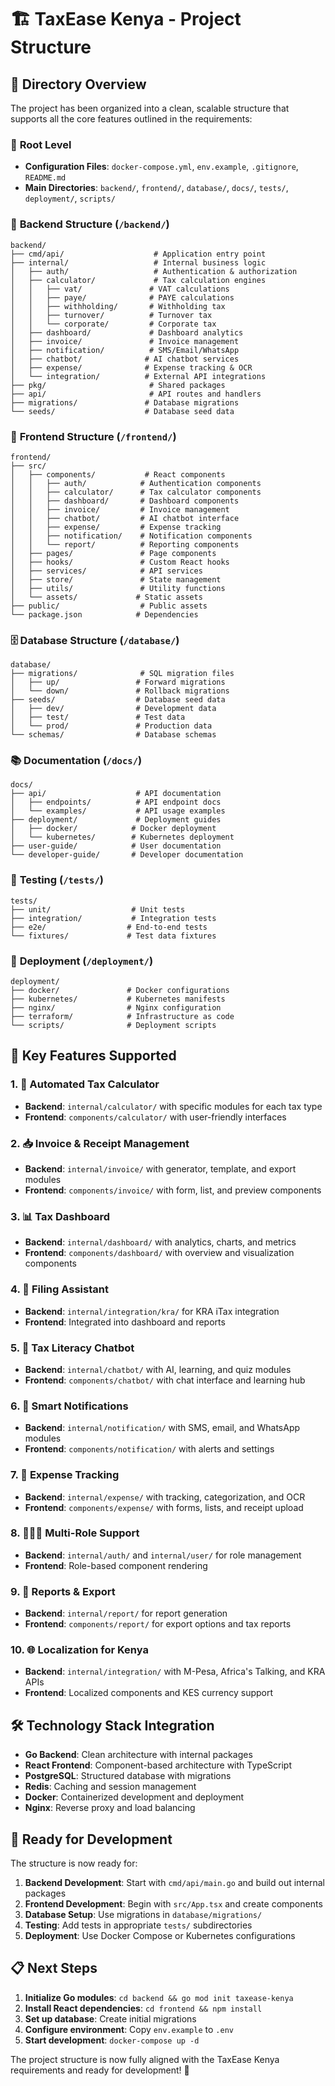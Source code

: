 # 🏗️ TaxEase Kenya - Project Structure

## 📁 Directory Overview

The project has been organized into a clean, scalable structure that supports all the core features outlined in the requirements:

### 🎯 **Root Level**
- **Configuration Files**: `docker-compose.yml`, `env.example`, `.gitignore`, `README.md`
- **Main Directories**: `backend/`, `frontend/`, `database/`, `docs/`, `tests/`, `deployment/`, `scripts/`

### 🔧 **Backend Structure** (`/backend/`)
```
backend/
├── cmd/api/                    # Application entry point
├── internal/                   # Internal business logic
│   ├── auth/                   # Authentication & authorization
│   ├── calculator/             # Tax calculation engines
│   │   ├── vat/               # VAT calculations
│   │   ├── paye/              # PAYE calculations
│   │   ├── withholding/       # Withholding tax
│   │   ├── turnover/          # Turnover tax
│   │   └── corporate/         # Corporate tax
│   ├── dashboard/             # Dashboard analytics
│   ├── invoice/               # Invoice management
│   ├── notification/          # SMS/Email/WhatsApp
│   ├── chatbot/              # AI chatbot services
│   ├── expense/              # Expense tracking & OCR
│   └── integration/          # External API integrations
├── pkg/                       # Shared packages
├── api/                       # API routes and handlers
├── migrations/               # Database migrations
└── seeds/                    # Database seed data
```

### 🎨 **Frontend Structure** (`/frontend/`)
```
frontend/
├── src/
│   ├── components/           # React components
│   │   ├── auth/            # Authentication components
│   │   ├── calculator/      # Tax calculator components
│   │   ├── dashboard/       # Dashboard components
│   │   ├── invoice/         # Invoice management
│   │   ├── chatbot/         # AI chatbot interface
│   │   ├── expense/         # Expense tracking
│   │   ├── notification/    # Notification components
│   │   └── report/          # Reporting components
│   ├── pages/               # Page components
│   ├── hooks/               # Custom React hooks
│   ├── services/            # API services
│   ├── store/               # State management
│   ├── utils/               # Utility functions
│   └── assets/             # Static assets
├── public/                  # Public assets
└── package.json            # Dependencies
```

### 🗄️ **Database Structure** (`/database/`)
```
database/
├── migrations/              # SQL migration files
│   ├── up/                 # Forward migrations
│   └── down/               # Rollback migrations
├── seeds/                  # Database seed data
│   ├── dev/                # Development data
│   ├── test/               # Test data
│   └── prod/               # Production data
└── schemas/                # Database schemas
```

### 📚 **Documentation** (`/docs/`)
```
docs/
├── api/                    # API documentation
│   ├── endpoints/          # API endpoint docs
│   └── examples/           # API usage examples
├── deployment/             # Deployment guides
│   ├── docker/            # Docker deployment
│   └── kubernetes/        # Kubernetes deployment
├── user-guide/            # User documentation
└── developer-guide/       # Developer documentation
```

### 🧪 **Testing** (`/tests/`)
```
tests/
├── unit/                  # Unit tests
├── integration/           # Integration tests
├── e2e/                  # End-to-end tests
└── fixtures/             # Test data fixtures
```

### 🚀 **Deployment** (`/deployment/`)
```
deployment/
├── docker/               # Docker configurations
├── kubernetes/           # Kubernetes manifests
├── nginx/                # Nginx configuration
├── terraform/            # Infrastructure as code
└── scripts/              # Deployment scripts
```

## 🎯 **Key Features Supported**

### 1. 🧮 **Automated Tax Calculator**
- **Backend**: `internal/calculator/` with specific modules for each tax type
- **Frontend**: `components/calculator/` with user-friendly interfaces

### 2. 📥 **Invoice & Receipt Management**
- **Backend**: `internal/invoice/` with generator, template, and export modules
- **Frontend**: `components/invoice/` with form, list, and preview components

### 3. 📊 **Tax Dashboard**
- **Backend**: `internal/dashboard/` with analytics, charts, and metrics
- **Frontend**: `components/dashboard/` with overview and visualization components

### 4. 🧾 **Filing Assistant**
- **Backend**: `internal/integration/kra/` for KRA iTax integration
- **Frontend**: Integrated into dashboard and reports

### 5. 🧠 **Tax Literacy Chatbot**
- **Backend**: `internal/chatbot/` with AI, learning, and quiz modules
- **Frontend**: `components/chatbot/` with chat interface and learning hub

### 6. 🔔 **Smart Notifications**
- **Backend**: `internal/notification/` with SMS, email, and WhatsApp modules
- **Frontend**: `components/notification/` with alerts and settings

### 7. 🧾 **Expense Tracking**
- **Backend**: `internal/expense/` with tracking, categorization, and OCR
- **Frontend**: `components/expense/` with forms, lists, and receipt upload

### 8. 👩🏽‍💼 **Multi-Role Support**
- **Backend**: `internal/auth/` and `internal/user/` for role management
- **Frontend**: Role-based component rendering

### 9. 💬 **Reports & Export**
- **Backend**: `internal/report/` for report generation
- **Frontend**: `components/report/` for export options and tax reports

### 10. 🌐 **Localization for Kenya**
- **Backend**: `internal/integration/` with M-Pesa, Africa's Talking, and KRA APIs
- **Frontend**: Localized components and KES currency support

## 🛠️ **Technology Stack Integration**

- **Go Backend**: Clean architecture with internal packages
- **React Frontend**: Component-based architecture with TypeScript
- **PostgreSQL**: Structured database with migrations
- **Redis**: Caching and session management
- **Docker**: Containerized development and deployment
- **Nginx**: Reverse proxy and load balancing

## 🚀 **Ready for Development**

The structure is now ready for:
1. **Backend Development**: Start with `cmd/api/main.go` and build out internal packages
2. **Frontend Development**: Begin with `src/App.tsx` and create components
3. **Database Setup**: Use migrations in `database/migrations/`
4. **Testing**: Add tests in appropriate `tests/` subdirectories
5. **Deployment**: Use Docker Compose or Kubernetes configurations

## 📋 **Next Steps**

1. **Initialize Go modules**: `cd backend && go mod init taxease-kenya`
2. **Install React dependencies**: `cd frontend && npm install`
3. **Set up database**: Create initial migrations
4. **Configure environment**: Copy `env.example` to `.env`
5. **Start development**: `docker-compose up -d`

The project structure is now fully aligned with the TaxEase Kenya requirements and ready for development! 🎉
